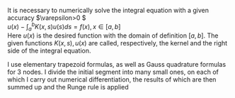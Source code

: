 It is necessary to numerically solve the integral equation with a given accuracy $\varepsilon>0 $<br />
$u(x)-\int_{a}^{b}K(x,s)u(s)ds=f(x),  x\in [a,b]$<br />
Here $u(x)$ is the desired function with the domain of definition $[a,b]$. The given functions $K(x, s), u(x)$ are called, respectively, the kernel and the right side of the integral equation. <br />

I use elementary trapezoid formulas, as well as Gauss quadrature formulas for 3 nodes. I divide the initial segment into many small ones, on each of which I carry out numerical differentiation, the results of which are then summed up and the Runge rule is applied
